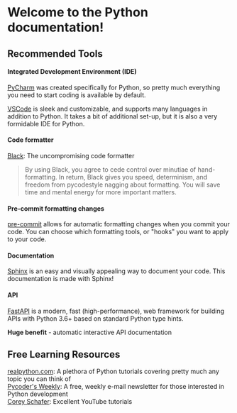 # Welcome to the Python documentation!

## Recommended Tools
#### Integrated Development Environment (IDE)
[PyCharm](https://www.jetbrains.com/pycharm/) was created specifically for Python, so pretty much everything you need to start coding is available by default. 

[VSCode](https://code.visualstudio.com/) is sleek and customizable, and supports many languages in addition to Python. It takes a bit of additional set-up, but it is also a very formidable IDE for Python. 

#### Code formatter
[Black](https://black.readthedocs.io/en/stable/): The uncompromising code formatter

> By using Black, you agree to cede control over minutiae of hand-formatting. In return, Black gives you speed, determinism, and freedom from pycodestyle nagging about formatting. You will save time and mental energy for more important matters.

#### Pre-commit formatting changes
[pre-commit](https://pre-commit.com/) allows for automatic formatting changes when you commit your code. You can choose which formatting tools, or "hooks" you want to apply to your code. 

#### Documentation
[Sphinx](https://www.sphinx-doc.org/en/master/index.html) is an easy and visually appealing way to document your code. This documentation is made with Sphinx!

#### API
[FastAPI](https://fastapi.tiangolo.com/) is a modern, fast (high-performance), web framework for building APIs with Python 3.6+ based on standard Python type hints.

**Huge benefit** - automatic interactive API documentation


## Free Learning Resources
[realpython.com](https://realpython.com/): A plethora of Python tutorials covering pretty much any topic you can think of  
[Pycoder's Weekly](https://pycoders.com/): A free, weekly e-mail newsletter for those interested in Python development  
[Corey Schafer](https://www.youtube.com/user/schafer5/): Excellent YouTube tutorials  

